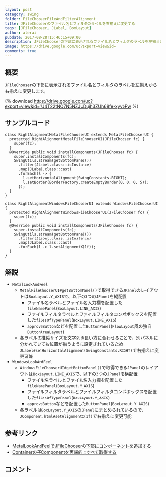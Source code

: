 ```yaml
---
layout: post
category: swing
folder: FileChooserFileAndFilterAlignment
title: JFileChooserのファイル名とフィルタのラベルを右揃えに変更する
tags: [JFileChooser, JLabel, BoxLayout]
author: aterai
pubdate: 2017-08-28T15:46:15+09:00
description: JFileChooserの下部に表示されるファイル名とフィルタのラベルを左揃えから右揃えに変更します。
image: https://drive.google.com/uc?export=view&id=
comments: true
---
```

## 概要
`JFileChooser`の下部に表示されるファイル名とフィルタのラベルを左揃えから右揃えに変更します。

{% download https://drive.google.com/uc?export=view&id=1U4T22tNO7N5NZJUDujh3ZUh68fe-xyvbPw %}

## サンプルコード
<pre class="prettyprint"><code>class RightAlignmentMetalFileChooserUI extends MetalFileChooserUI {
  protected RightAlignmentMetalFileChooserUI(JFileChooser fc) {
    super(fc);
  }
  @Override public void installComponents(JFileChooser fc) {
    super.installComponents(fc);
    SwingUtils.stream(getBottomPanel())
      .filter(JLabel.class::isInstance)
      .map(JLabel.class::cast)
      .forEach(l -&gt; {
        l.setHorizontalAlignment(SwingConstants.RIGHT);
        l.setBorder(BorderFactory.createEmptyBorder(0, 0, 0, 5));
      });
  }
}

class RightAlignmentWindowsFileChooserUI extends WindowsFileChooserUI {
  protected RightAlignmentWindowsFileChooserUI(JFileChooser fc) {
    super(fc);
  }
  @Override public void installComponents(JFileChooser fc) {
    super.installComponents(fc);
    SwingUtils.stream(getBottomPanel())
      .filter(JLabel.class::isInstance)
      .map(JLabel.class::cast)
      .forEach(l -&gt; l.setAlignmentX(1f));
  }
}
</code></pre>

## 解説
- `MetalLookAndFeel`
    - `MetalFileChooserUI#getBottomPanel()`で取得できる`JPanel`のレイアウトは`BoxLayout.Y_AXIS`で、以下の`3`つの`JPanel`を縦配置
        - ファイル名ラベルとファイル名入力欄を配置した`fileNamePanel`(`BoxLayout.LINE_AXIS`)
        - ファイルフィルタラベルとファイルフィルタコンボボックスを配置した`filesOfTypePanel`(`BoxLayout.LINE_AXIS`)
        - `approveButton`などを配置した`ButtonPanel`(`FlowLayout`風の独自`ButtonAreaLayout`)
    - 各ラベルの推奨サイズを文字列の長い方に合わせることで、別パネルに分かれていても位置が揃うように設定されているため、`JLabel#setHorizontalAlignment(SwingConstants.RIGHT)`で右揃えに変更可能
- `WindowsLookAndFeel`
    - `WindowsFileChooserUI#getBottomPanel()`で取得できる`JPanel`のレイアウトは`BoxLayout.LINE_AXIS`で、以下の`3`つの`JPanel`を横配置
        - ファイル名ラベルとファイル名入力欄を配置した`fileNamePanel`(`BoxLayout.Y_AXIS`)
        - ファイルフィルタラベルとファイルフィルタコンボボックスを配置した`filesOfTypePanel`(`BoxLayout.Y_AXIS`)
        - `approveButton`などを配置した`ButtonPanel`(`BoxLayout.Y_AXIS`)
    - 各ラベルは`BoxLayout.Y_AXIS`の`JPanel`にまとめられているので、`JComponent.html#setAlignmentX(1f)`で右揃えに変更可能

<!-- dummy comment line for breaking list -->

## 参考リンク
- [MetalLookAndFeelでJFileChooserの下部にコンポーネントを追加する](https://ateraimemo.com/Swing/FileChooserBottomAccessory.html)
- [Containerの子Componentを再帰的にすべて取得する](https://ateraimemo.com/Swing/GetComponentsRecursively.html)

<!-- dummy comment line for breaking list -->

## コメント
